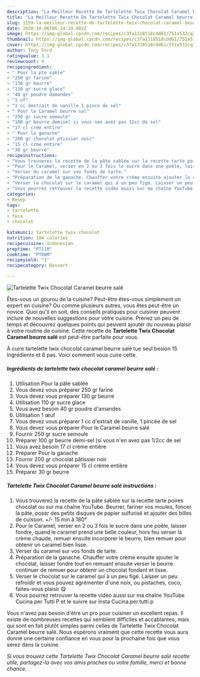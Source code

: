 ```yaml
---
description: "La Meilleur Recette De Tartelette Twix Chocolat Caramel beurre salé"
title: "La Meilleur Recette De Tartelette Twix Chocolat Caramel beurre salé"
slug: 1159-la-meilleur-recette-de-tartelette-twix-chocolat-caramel-beurre-sale
date: 2020-10-06T06:24:19.802Z
image: https://img-global.cpcdn.com/recipes/c3fa1318518cdd61/751x532cq70/tartelette-twix-chocolat-caramel-beurre-sale-photo-principale-de-la-recette.jpg
thumbnail: https://img-global.cpcdn.com/recipes/c3fa1318518cdd61/751x532cq70/tartelette-twix-chocolat-caramel-beurre-sale-photo-principale-de-la-recette.jpg
cover: https://img-global.cpcdn.com/recipes/c3fa1318518cdd61/751x532cq70/tartelette-twix-chocolat-caramel-beurre-sale-photo-principale-de-la-recette.jpg
author: Tony Ford
ratingvalue: 3.1
reviewcount: 4
recipeingredient:
- " Pour la pte sable"
- "250 gr farine"
- "130 gr beurre"
- "110 gr sucre glace"
- "40 gr poudre damandes"
- "1 uf"
- "1 cc dextrait de vanille 1 pince de sel"
- " Pour le Caramel beurre sal"
- "250 gr sucre semoule"
- "100 gr beurre demisel si vous nen avez pas 12cc de sel"
- "17 cl crme entire"
- " Pour la ganache"
- "200 gr chocolat ptissier noir"
- "15 cl crme entire"
- "30 gr beurre"
recipeinstructions:
- "Vous trouverez la recette de la pâte sablée sur la recette tarte poires chocolat ou sur ma chaîne YouTube. Beurrer, fariner vos moules, foncer la pâte, poser des petits disques de papier sulfurisé et ajouter des billes de cuisson. +/- 15 min à 180°"
- "Pour le Caramel, verser en 2 ou 3 fois le sucre dans une poêle, laisser fondre, quand le caramel prend une belle couleur, hors feu verser la crème chaude, remuer ensuite incorporer le beurre, bien remuer pour obtenir un caramel bien lisse."
- "Verser du caramel sur vos fonds de tarte."
- "Préparation de la ganache. Chauffer votre crème ensuite ajouter le chocolat, laisser fondre tout en remuant ensuite verser le beurre continuer de remuer pour obtenir un chocolat fondant et lisse."
- "Verser le chocolat sur le caramel qui à un peu figé. Laisser un peu refroidir et vous pouvez agrémenter d&#39;une noix, ou pistaches, coco, faites-vous plaisir 😋"
- "Vous pourrez retrouver la recette vidéo aussi sur ma chaîne YouTube Cucina per Tutti P et le suivre sur insta Cucina.per.tutti.p"
categories:
- Resep
tags:
- tartelette
- twix
- chocolat

katakunci: tartelette twix chocolat 
nutrition: 104 calories
recipecuisine: Indonesian
preptime: "PT11M"
cooktime: "PT60M"
recipeyield: "1"
recipecategory: Dessert

---
```



![Tartelette Twix Chocolat Caramel beurre salé](https://img-global.cpcdn.com/recipes/c3fa1318518cdd61/751x532cq70/tartelette-twix-chocolat-caramel-beurre-sale-photo-principale-de-la-recette.jpg)

Êtes-vous un gourou de la cuisine? Peut-être êtes-vous simplement un expert en cuisine? Ou comme plusieurs autres, vous êtes peut-être un novice. Quoi qu'il en soit, des conseils pratiques pour cuisiner peuvent inclure de nouvelles suggestions pour votre cuisine. Prenez un peu de temps et découvrez quelques points qui peuvent ajouter du nouveau plaisir à votre routine de cuisine. Cette recette de <strong> Tartelette Twix Chocolat Caramel beurre salé </strong> est peut-être parfaite pour vous.

<!--inarticleads1-->

À cuire tartelette twix chocolat caramel beurre salé tue seul besion 15 Ingrédients et 6 pas. Voici comment vous cuire cette.

##### Ingrédients de tartelette twix chocolat caramel beurre salé :

1. Utilisation  Pour la pâte sablée
1. Vous devez vous préparer 250 gr farine
1. Vous devez vous préparer 130 gr beurre
1. Utilisation 110 gr sucre glace
1. Vous avez besoin 40 gr poudre d&#39;amandes
1. Utilisation 1 œuf
1. Vous devez vous préparer 1 cc d&#39;extrait de vanille, 1 pincée de sel
1. Vous devez vous préparer  Pour le Caramel beurre salé
1. Fournir 250 gr sucre semoule
1. Préparer 100 gr beurre demi-sel (si vous n&#39;en avez pas 1/2cc de sel
1. Vous avez besoin 17 cl crème entière
1. Préparer  Pour la ganache
1. Fournir 200 gr chocolat pâtissier noir
1. Vous devez vous préparer 15 cl crème entière
1. Préparer 30 gr beurre




<!--inarticleads2-->

##### Tartelette Twix Chocolat Caramel beurre salé instructions :

1. Vous trouverez la recette de la pâte sablée sur la recette tarte poires chocolat ou sur ma chaîne YouTube. Beurrer, fariner vos moules, foncer la pâte, poser des petits disques de papier sulfurisé et ajouter des billes de cuisson. +/- 15 min à 180°
1. Pour le Caramel, verser en 2 ou 3 fois le sucre dans une poêle, laisser fondre, quand le caramel prend une belle couleur, hors feu verser la crème chaude, remuer ensuite incorporer le beurre, bien remuer pour obtenir un caramel bien lisse.
1. Verser du caramel sur vos fonds de tarte.
1. Préparation de la ganache. Chauffer votre crème ensuite ajouter le chocolat, laisser fondre tout en remuant ensuite verser le beurre continuer de remuer pour obtenir un chocolat fondant et lisse.
1. Verser le chocolat sur le caramel qui à un peu figé. Laisser un peu refroidir et vous pouvez agrémenter d&#39;une noix, ou pistaches, coco, faites-vous plaisir 😋
1. Vous pourrez retrouver la recette vidéo aussi sur ma chaîne YouTube Cucina per Tutti P et le suivre sur insta Cucina.per.tutti.p




<!--inarticleads1-->

<p>
Vous n'avez pas besoin d'être un pro pour cuisiner un excellent repas. Il existe de nombreuses recettes qui semblent difficiles et accablantes, mais qui sont en fait plutôt simples parmi celles de Tartelette Twix Chocolat Caramel beurre salé. Nous espérons vraiment que cette recette vous aura donné une certaine confiance en vous pour la prochaine fois que vous serez dans la cuisine.
</p>

<p>
<i>Si vous trouvez cette Tartelette Twix Chocolat Caramel beurre salé recette utile, partagez-la avec vos amis proches ou votre famille, merci et bonne chance.</i>
</p>
